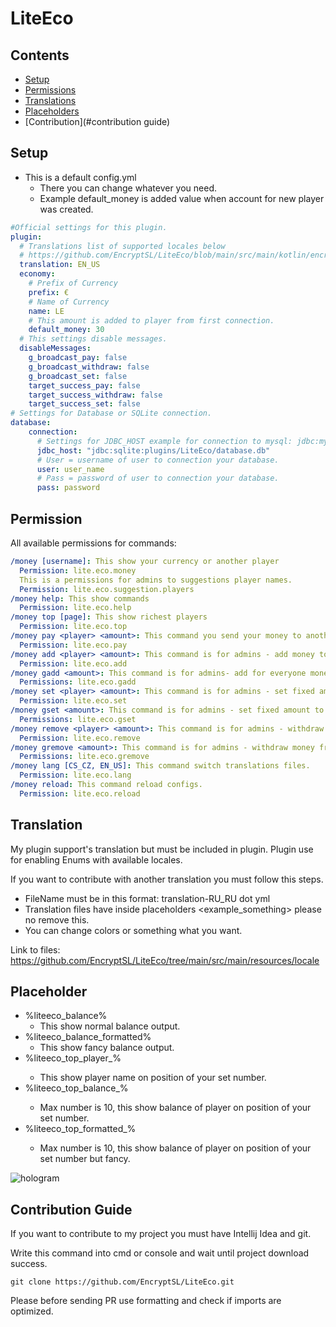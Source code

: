 # LiteEco

## Contents
- [Setup](#setup)
- [Permissions](#permission)
- [Translations](#translation)
- [Placeholders](#placeholder)
- [Contribution](#contribution guide)

## Setup

- This is a default config.yml
  - There you can change whatever you need.
  - Example default_money is added value when account for new player was created.
````YAML
#Official settings for this plugin.
plugin:
  # Translations list of supported locales below
  # https://github.com/EncryptSL/LiteEco/blob/main/src/main/kotlin/encryptsl/cekuj/net/api/enums/TranslationKey.kt
  translation: EN_US
  economy:
    # Prefix of Currency
    prefix: €
    # Name of Currency
    name: LE
    # This amount is added to player from first connection.
    default_money: 30
  # This settings disable messages.
  disableMessages:
    g_broadcast_pay: false
    g_broadcast_withdraw: false
    g_broadcast_set: false
    target_success_pay: false
    target_success_withdraw: false
    target_success_set: false
# Settings for Database or SQLite connection.
database:
    connection:
      # Settings for JDBC_HOST example for connection to mysql: jdbc:mysql://your_host:port/name_of_database
      jdbc_host: "jdbc:sqlite:plugins/LiteEco/database.db"
      # User = username of user to connection your database.
      user: user_name
      # Pass = password of user to connection your database.
      pass: password
````

## Permission
All available permissions for commands:
```YAML
/money [username]: This show your currency or another player
  Permission: lite.eco.money
  This is a permissions for admins to suggestions player names.
  Permission: lite.eco.suggestion.players
/money help: This show commands
  Permission: lite.eco.help
/money top [page]: This show richest players
  Permission: lite.eco.top
/money pay <player> <amount>: This command you send your money to another.
  Permission: lite.eco.pay
/money add <player> <amount>: This command is for admins - add money to player.
  Permission: lite.eco.add
/money gadd <amount>: This command is for admins- add for everyone money
  Permissions: lite.eco.gadd
/money set <player> <amount>: This command is for admins - set fixed amount to player.
  Permission: lite.eco.set
/money gset <amount>: This command is for admins - set fixed amount to everyone.
  Permissions: lite.eco.gset
/money remove <player> <amount>: This command is for admins - withdraw money from player.
  Permission: lite.eco.remove
/money gremove <amount>: This command is for admins - withdraw money from everyone.
  Permissions: lite.eco.gremove
/money lang [CS_CZ, EN_US]: This command switch translations files.
  Permission: lite.eco.lang
/money reload: This command reload configs.
  Permission: lite.eco.reload
```

## Translation
My plugin support's translation but must be included in plugin.
Plugin use for enabling Enums with available locales.

If you want to contribute with another translation you must follow this steps.
- FileName must be in this format: translation-RU_RU dot yml
- Translation files have inside placeholders <example_something> please no remove this.
- You can change colors or something what you want.

Link to files: https://github.com/EncryptSL/LiteEco/tree/main/src/main/resources/locale

## Placeholder
- %liteeco_balance%
  - This show normal balance output.
- %liteeco_balance_formatted%
   - This show fancy balance output.
- %liteeco_top_player_<number>% 
   - This show player name on position of your set number.
- %liteeco_top_balance_<number>%
   - Max number is 10, this show balance of player on position of your set number.
- %liteeco_top_formatted_<number>% 
   - Max number is 10, this show balance of player on position of your set number but fancy.
  
![hologram](https://user-images.githubusercontent.com/9441083/170329930-9e457436-fd89-4fde-ab19-0dbc843d12bd.png)

## Contribution Guide

If you want to contribute to my project you must have Intellij Idea and git.

Write this command into cmd or console and wait until project download success.

`git clone https://github.com/EncryptSL/LiteEco.git`

Please before sending PR use formatting and check if imports are optimized.

